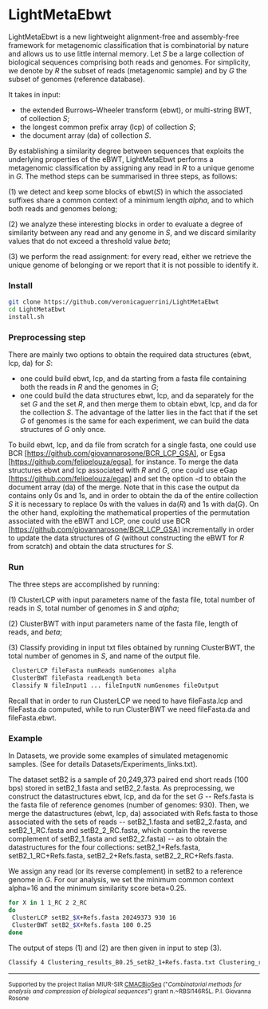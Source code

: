 # LightMetaEbwt 

LightMetaEbwt is a new lightweight alignment-free and assembly-free framework for metagenomic classification that is combinatorial by nature and allows us to use little internal memory. Let *S* be a large collection of biological sequences comprising both reads and genomes. For simplicity, we denote by *R* the subset of reads (metagenomic sample) and by *G* the subset of genomes (reference database).

It takes in input:
- the extended Burrows–Wheeler transform (ebwt), or multi-string BWT, of collection *S*;
- the longest common prefix array (lcp) of collection *S*;
- the document array (da) of collection *S*.

By establishing a similarity degree between sequences that exploits the underlying properties of the eBWT, LightMetaEbwt performs a metagenomic classification by assigning any read in *R* to a unique genome in *G*. The method steps can be summarised in three steps, as follows: 

(1) we detect and keep some blocks of ebwt(*S*) in which the associated suffixes share a common context of a minimum length *alpha*, and to which both reads and genomes belong; 

(2) we analyze these interesting blocks in order to evaluate a degree of similarity between any read and any genome in *S*, and we discard similarity values that do not exceed a threshold value *beta*; 

(3) we perform the read assignment: for every read, either we retrieve the unique genome of belonging or we report that it is not possible to identify it.


### Install

```sh
git clone https://github.com/veronicaguerrini/LightMetaEbwt
cd LightMetaEbwt
install.sh
```
### Preprocessing step

There are mainly two options to obtain the required data structures (ebwt, lcp, da) for *S*:
- one could build ebwt, lcp, and da starting from a fasta file containing both the reads in *R* and the genomes in *G*;
- one could build the data structures ebwt, lcp, and da separately for the set *G* and the set *R*, and then merge them to obtain ebwt, lcp, and da for the collection *S*.
The advantage of the latter lies in the fact that if the set *G* of genomes is the same for each experiment, we can build the data structures of *G* only once.

To build ebwt, lcp, and da file from scratch for a single fasta, one could use BCR [https://github.com/giovannarosone/BCR_LCP_GSA], or Egsa [https://github.com/felipelouza/egsa], for instance. 
To merge the data structures ebwt and lcp associated with *R* and *G*, one could use eGap [https://github.com/felipelouza/egap] and set the option -d to obtain the document array (da) of the merge. Note that in this case the output da contains only 0s and 1s, and in order to obtain the da of the entire collection *S* it is necessary to replace 0s with the values in da(*R*) and 1s with da(*G*).
On the other hand, exploiting the mathematical properties of the permutation associated with the
eBWT and LCP, one could use BCR [https://github.com/giovannarosone/BCR_LCP_GSA] incrementally in order to update the data structures of *G* (without constructing the eBWT for *R* from scratch) and obtain the data structures for *S*.

### Run

The three steps are accomplished by running:

(1) ClusterLCP with input parameters name of the fasta file, total number of reads in *S*, total number of genomes in *S* and *alpha*;

(2) ClusterBWT with input parameters name of the fasta file, length of reads, and *beta*;

(3) Classify providing in input txt files obtained by running ClusterBWT, the total number of genomes in *S*, and name of the output file.

```sh
 ClusterLCP fileFasta numReads numGenomes alpha
 ClusterBWT fileFasta readLength beta
 Classify N fileInput1 ... fileInputN numGenomes fileOutput
```
Recall that in order to run ClusterLCP we need to have fileFasta.lcp and fileFasta.da computed, while to run ClusterBWT we need fileFasta.da and fileFasta.ebwt.

### Example

In Datasets, we provide some examples of simulated metagenomic samples. (See for details Datasets/Experiments_links.txt).

The dataset setB2 is a sample of 20,249,373 paired end short reads (100 bps) stored in setB2_1.fasta and setB2_2.fasta.
As preprocessing, we construct the datastructures ebwt, lcp, and da for the set *G* -- Refs.fasta is the fasta file of reference genomes (number of genomes: 930). Then, we merge the datastructures (ebwt, lcp, da) associated with Refs.fasta to those associated with the sets of reads -- setB2_1.fasta and setB2_2.fasta, and setB2_1_RC.fasta and setB2_2_RC.fasta, which contain the reverse complement of setB2_1.fasta and setB2_2.fasta) -- as to obtain the datastructures for the four collections: 
setB2_1+Refs.fasta, setB2_1_RC+Refs.fasta, setB2_2+Refs.fasta, setB2_2_RC+Refs.fasta.

We assign any read (or its reverse complement) in setB2 to a reference genome in *G*.
For our analysis, we set the minimum common context alpha=16 and the minimum similarity score beta=0.25.

```sh
for X in 1 1_RC 2 2_RC
do
 ClusterLCP setB2_$X+Refs.fasta 20249373 930 16
 ClusterBWT setB2_$X+Refs.fasta 100 0.25 
done
```
The output of steps (1) and (2) are then given in input to step (3).

```sh
Classify 4 Clustering_results_B0.25_setB2_1+Refs.fasta.txt Clustering_results_B0.25_setB2_1_RC+Refs.fasta.txt Clustering_results_B0.25_setB2_2+Refs.fasta.txt Clustering_results_B0.25_setB2_2_RC+Refs.fasta.txt 930 results_setB2.txt
```
---
<small> Supported by the project Italian MIUR-SIR [CMACBioSeq][240fb5f5] ("_Combinatorial methods for analysis and compression of biological sequences_") grant n.~RBSI146R5L. P.I. Giovanna Rosone</small>

[240fb5f5]: http://pages.di.unipi.it/rosone/CMACBioSeq.html
